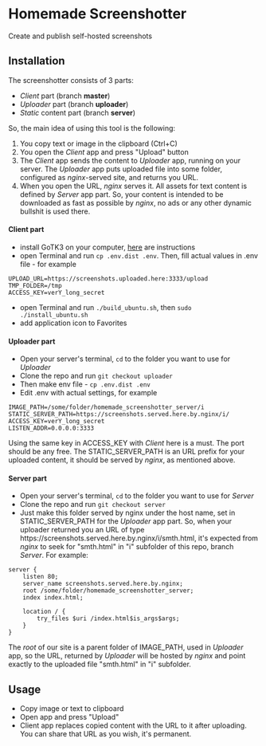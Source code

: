 # Homemade Screenshotter
Create and publish self-hosted screenshots

Installation
--

The screenshotter consists of 3 parts:
* *Client* part (branch **master**)
* *Uploader* part (branch **uploader**)
* *Static* content part (branch **server**)

So, the main idea of using this tool is the following:
1. You copy text or image in the clipboard (Ctrl+C)
1. You open the *Client* app and press "Upload" button
1. The *Client* app sends the content to *Uploader* app, running on your server.
The *Uploader* app puts uploaded file into some folder, configured as *nginx*-served site,
and returns you URL.
1. When you open the URL, *nginx* serves it. All assets for text
content is defined by *Server* app part. So, your content is intended
to be downloaded as fast as possible by *nginx*, no ads or any other
dynamic bullshit is used there.

#### Client part
* install GoTK3 on your computer, [here](https://github.com/gotk3/gotk3/wiki) are instructions
* open Terminal and run `cp .env.dist .env`. Then, fill actual values in .env file - for example
```
UPLOAD_URL=https://screenshots.uploaded.here:3333/upload
TMP_FOLDER=/tmp
ACCESS_KEY=verY_long_secret
```
* open Terminal and run `./build_ubuntu.sh`, then `sudo ./install_ubuntu.sh`
* add application icon to Favorites

#### Uploader part
* Open your server's terminal, `cd` to the folder you want to use for *Uploader*
* Clone the repo and run `git checkout uploader`
* Then make env file - `cp .env.dist .env`
* Edit .env with actual settings, for example
```
IMAGE_PATH=/some/folder/homemade_screenshotter_server/i
STATIC_SERVER_PATH=https://screenshots.served.here.by.nginx/i/
ACCESS_KEY=verY_long_secret
LISTEN_ADDR=0.0.0.0:3333
```
Using the same key in ACCESS_KEY with *Client* here is a must. The port should be any free.
The STATIC_SERVER_PATH is an URL prefix for your uploaded content, it should be served
by *nginx*, as mentioned above.


#### Server part
* Open your server's terminal, `cd` to the folder you want to use for *Server*
* Clone the repo and run `git checkout server`
* Just make this folder served by nginx under the host name, set in STATIC_SERVER_PATH
for the *Uploader* app part. So, when your uploader returned you an URL of type
<span>https://</span><span>screenshots.served.here.by.nginx/i/smth.html</span>, it's expected from *nginx*
to seek for "smth.html" in "i" subfolder of this repo, branch *Server*.
For example:
```
server { 
	listen 80;
	server_name screenshots.served.here.by.nginx;
	root /some/folder/homemade_screenshotter_server;
	index index.html;

	location / {
		try_files $uri /index.html$is_args$args;
	}
}
```

The *root* of our site is a parent folder of IMAGE_PATH, used in
*Uploader* app, so the URL, returned by *Uploader* will be hosted by *nginx* and
point exactly to the uploaded file "smth.html" in "i" subfolder.

Usage
--

* Copy image or text to clipboard
* Open app and press "Upload"
* Client app replaces copied content with the URL to it after uploading. You can share that URL as you wish, it's permanent.
